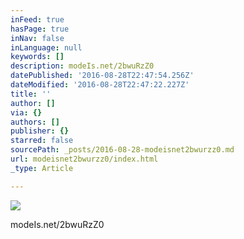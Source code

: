 ```yaml
---
inFeed: true
hasPage: true
inNav: false
inLanguage: null
keywords: []
description: modeIs.net/2bwuRzZ0
datePublished: '2016-08-28T22:47:54.256Z'
dateModified: '2016-08-28T22:47:22.227Z'
title: ''
author: []
via: {}
authors: []
publisher: {}
starred: false
sourcePath: _posts/2016-08-28-modeisnet2bwurzz0.md
url: modeisnet2bwurzz0/index.html
_type: Article

---
```

![](https://the-grid-user-content.s3-us-west-2.amazonaws.com/7e653ce2-0534-46bd-b459-1694dc9f9311.jpg)

modeIs.net/2bwuRzZ0
